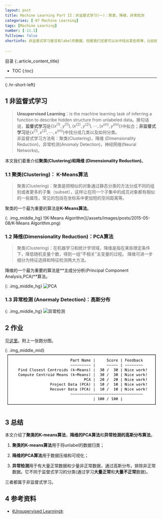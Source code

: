 ```yaml
---
layout: post
title: Machine Learning Part II：非监督式学习(一)：聚类，降维，异常检测
categories: [-07 Machine Learning]
tags: [Machine Learning]
number: [-11.1]
fullview: false
shortinfo: 非监督式学习是没有label的数据，但是我们还是可以从中找出某些规律，比如给数据分类(聚类)等。本文我们介绍非监督式学习的三个子问题，聚类的K-means算法，降维的PCA算法和异常检测的高斯分布算法。

---
```

目录
{:.article_content_title}


* TOC
{:toc}

---
{:.hr-short-left}

## 1 非监督式学习 ##

> **Unsupervised Learning**：is the machine learning task of inferring a function to describe hidden structure from unlabeled data。换句话说，**监督式学习**是$\lbrace (x^{(1)},y^{(1)}),  (x^{(2)},y^{(2)}), \cdots,(x^{(m)},y^{(m)}) \rbrace$中拟合；**非监督式学习**是$\lbrace x^{(1)},  x^{(2)}, \cdots, x^{(m)} \rbrace$中找分成几类以及如何分类。<br/>非监督式学习方法有：聚类(Clustering)，降维 (Dimensionality Reduction)，异常检测(Anomaly Detection)，神经网络(Neural Networks)。

本文我们着重介绍**聚类(Clustering)**和**降维 (Dimensionality Reduction)**。

### 1.1 聚类(Clustering)： K-Means算法 ###

> 聚类(Clustering)：聚类是把相似的对象通过静态分类的方法分成不同的组别或者更多的子集（subset），这样让在同一个子集中的成员对象都有相似的一些属性，常见的包括在坐标系中更加短的空间距离等。

聚类的一个最为重要的算法是**K-Means算法**。


{: .img_middle_hg}
![K-Means Algorithm](/assets/images/posts/2015-05-08/K-Means Algorithm.png)


### 1.2 降维(Dimensionality Reduction)：PCA算法 ###

> 聚类(Clustering)：在机器学习和统计学领域，降维是指在某些限定条件下，降低随机变量个数，得到一组“不相关”主变量的过程。 降维可进一步细分为特征选择和特征检测两大方法。


降维的一个最为重要的算法是**主成分分析(Principal Component Analysis,PCA)**算法。

{: .img_middle_hg}
![PCA](/assets/images/posts/2015-05-08/PCA.png)

### 1.3 异常检测 (Anormaly Detection)：高斯分布 ###

{: .img_middle_hg}
![异常检测](/assets/images/posts/2015-05-08/异常检测.png)

## 2 作业 ##

见[这里](https://github.com/shunmian/-11-Machine-Learning)。附上一张跑分图。

{: .img_middle_mid}
![assignment7](/assets/images/posts/2015-05-08/assignment7.png)


## 3 总结 ##

本文介绍了**聚类的K-means算法**，**降维的PCA算法**和**异常检测的高斯分布算法**。

1. **聚类的K-means算法**用于将unlabel的数据归类；

2. **降维的PCA算法**用于数据压缩和可视化；

3. **异常检测**用于有大量正常数据和少量非正常数据，通过高斯分布，排除非正常数据。它不同于监督式学习的分类(通过学习**大量正常**和**大量不正常**数据)。

三者都属于非监督式学习。

## 4 参考资料 ##
- [《Unsupervised Learning》](https://en.wikipedia.org/wiki/Unsupervised_learning);







